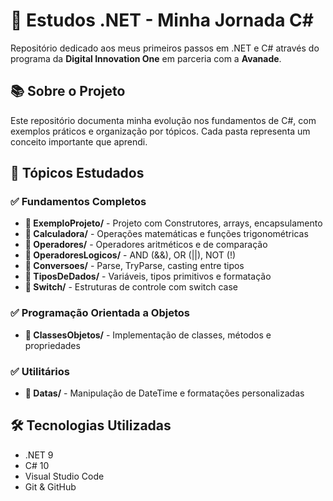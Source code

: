 # 🚀 Estudos .NET - Minha Jornada C#

Repositório dedicado aos meus primeiros passos em .NET e C# através do programa da **Digital Innovation One** em parceria com a **Avanade**.

## 📚 Sobre o Projeto

Este repositório documenta minha evolução nos fundamentos de C#, com exemplos práticos e organização por tópicos. Cada pasta representa um conceito importante que aprendi.

## 🎯 Tópicos Estudados

### ✅ Fundamentos Completos
- **📁 ExemploProjeto/** - Projeto com Construtores, arrays, encapsulamento
- **📁 Calculadora/** - Operações matemáticas e funções trigonométricas
- **📁 Operadores/** - Operadores aritméticos e de comparação  
- **📁 OperadoresLogicos/** - AND (&&), OR (||), NOT (!)
- **📁 Conversoes/** - Parse, TryParse, casting entre tipos
- **📁 TiposDeDados/** - Variáveis, tipos primitivos e formatação
- **📁 Switch/** - Estruturas de controle com switch case

### ✅ Programação Orientada a Objetos
- **📁 ClassesObjetos/** - Implementação de classes, métodos e propriedades

### ✅ Utilitários
- **📁 Datas/** - Manipulação de DateTime e formatações personalizadas

## 🛠 Tecnologias Utilizadas

- .NET 9
- C# 10
- Visual Studio Code
- Git & GitHub

